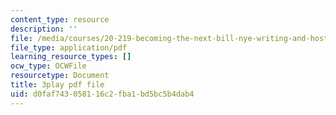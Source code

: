 ```yaml
---
content_type: resource
description: ''
file: /media/courses/20-219-becoming-the-next-bill-nye-writing-and-hosting-the-educational-show-january-iap-2015/d0faf743058116c2fba1bd5bc5b4dab4_csmoWTVA1GU.pdf
file_type: application/pdf
learning_resource_types: []
ocw_type: OCWFile
resourcetype: Document
title: 3play pdf file
uid: d0faf743-0581-16c2-fba1-bd5bc5b4dab4
---
```


